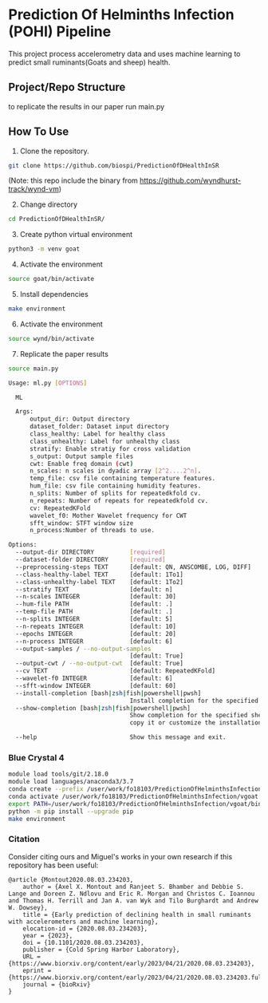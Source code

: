 # Prediction Of Helminths Infection (POHI) Pipeline 

This project process accelerometry data and uses machine learning to predict small ruminants(Goats and sheep) health.

## Project/Repo Structure
to replicate the results in our paper run main.py

## How To Use

1) Clone the repository.
```bash
git clone https://github.com/biospi/PredictionOfDHealthInSR
```
(Note: this repo include the binary from https://github.com/wyndhurst-track/wynd-vm)

2) Change directory
```bash
cd PredictionOfDHealthInSR/
```
3) Create python virtual environment 
```bash
python3 -m venv goat
```
4) Activate the environment
```bash
source goat/bin/activate
```
5) Install dependencies 
```bash
make environment
```
6) Activate the environment
```bash
source wynd/bin/activate
```

7) Replicate the paper results
```bash
source main.py
```


```bash
Usage: ml.py [OPTIONS]

  ML

  Args:
      output_dir: Output directory
      dataset_folder: Dataset input directory
      class_healthy: Label for healthy class
      class_unhealthy: Label for unhealthy class
      stratify: Enable stratiy for cross validation
      s_output: Output sample files
      cwt: Enable freq domain (cwt)
      n_scales: n scales in dyadic array [2^2....2^n].
      temp_file: csv file containing temperature features.
      hum_file: csv file containing humidity features.
      n_splits: Number of splits for repeatedkfold cv.
      n_repeats: Number of repeats for repeatedkfold cv.
      cv: RepeatedKFold
      wavelet_f0: Mother Wavelet frequency for CWT
      sfft_window: STFT window size
      n_process:Number of threads to use.

Options:
  --output-dir DIRECTORY          [required]
  --dataset-folder DIRECTORY      [required]
  --preprocessing-steps TEXT      [default: QN, ANSCOMBE, LOG, DIFF]
  --class-healthy-label TEXT      [default: 1To1]
  --class-unhealthy-label TEXT    [default: 1To2]
  --stratify TEXT                 [default: n]
  --n-scales INTEGER              [default: 30]
  --hum-file PATH                 [default: .]
  --temp-file PATH                [default: .]
  --n-splits INTEGER              [default: 5]
  --n-repeats INTEGER             [default: 10]
  --epochs INTEGER                [default: 20]
  --n-process INTEGER             [default: 6]
  --output-samples / --no-output-samples
                                  [default: True]
  --output-cwt / --no-output-cwt  [default: True]
  --cv TEXT                       [default: RepeatedKFold]
  --wavelet-f0 INTEGER            [default: 6]
  --sfft-window INTEGER           [default: 60]
  --install-completion [bash|zsh|fish|powershell|pwsh]
                                  Install completion for the specified shell.
  --show-completion [bash|zsh|fish|powershell|pwsh]
                                  Show completion for the specified shell, to
                                  copy it or customize the installation.

  --help                          Show this message and exit.
```

### Blue Crystal 4
```bash
module load tools/git/2.18.0
module load languages/anaconda3/3.7
conda create --prefix /user/work/fo18103/PredictionOfHelminthsInfection/vgoat python=3.7
conda activate /user/work/fo18103/PredictionOfHelminthsInfection/vgoat
export PATH=/user/work/fo18103/PredictionOfHelminthsInfection/vgoat/bin/:$PATH
python -m pip install --upgrade pip
make environment
```

### Citation

Consider citing ours and Miguel's works in your own research if this repository has been useful:
```
@article {Montout2020.08.03.234203,
	author = {Axel X. Montout and Ranjeet S. Bhamber and Debbie S. Lange and Doreen Z. Ndlovu and Eric R. Morgan and Christos C. Ioannou and Thomas H. Terrill and Jan A. van Wyk and Tilo Burghardt and Andrew W. Dowsey},
	title = {Early prediction of declining health in small ruminants with accelerometers and machine learning},
	elocation-id = {2020.08.03.234203},
	year = {2023},
	doi = {10.1101/2020.08.03.234203},
	publisher = {Cold Spring Harbor Laboratory},
	URL = {https://www.biorxiv.org/content/early/2023/04/21/2020.08.03.234203},
	eprint = {https://www.biorxiv.org/content/early/2023/04/21/2020.08.03.234203.full.pdf},
	journal = {bioRxiv}
}

```
